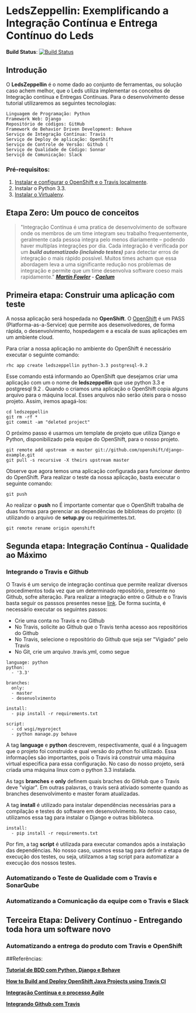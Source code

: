 # LedsZeppellin: Exemplificando a Integração Contínua e Entrega Contínuo do Leds

**Build Status**: [![Build Status](https://travis-ci.org/paulossjunior/ledszeppellin.png)](https://travis-ci.org/paulossjunior/ledszeppellin)

## Introdução

O **LedsZeppellin** é o nome dado ao conjunto de ferramentas, ou solução caso achem melhor, que o Leds utiliza implementar os conceitos de Integração contínua e Entregas Contínuas. Para o desenvolvimento desse tutorial utilizaremos as seguintes tecnologias: 

    Linguagem de Programação: Python
    Framework Web: Django
    Repositório de códigos: GitHub
    Framework de Behavior Driven Development: Behave
    Serviço de Integração Contínua: Travis
    Serviço de Deploy de aplicação: OpenShift
    Serviço de Controle de Versão: Github (
    Serviço de Qualidade de Código: Sonnar
    Serviçõ de Comunicação: Slack

### Pré-requisitos:

1. [Instalar e configurar o OpenShift e o Travis localmente](https://blog.openshift.com/how-to-build-and-deploy-openshift-java-projects-using-travis-ci/).
2. Instalar o Python 3.3.
3. [Instalar o Virtualenv](https://pythonhelp.wordpress.com/2012/10/17/virtualenv-ambientes-virtuais-para-desenvolvimento/).

## Etapa Zero: Um pouco de conceitos

>"Integração Contínua é uma pratica de desenvolvimento de software onde os membros de um time integram seu trabalho frequentemente, geralmente cada pessoa integra pelo menos diariamente – podendo haver multiplas integrações por dia. Cada integração é verificada por um ***build automatizado (incluindo testes)*** para detectar erros de integração o mais rápido possível. Muitos times acham que essa abordagem leva a uma significante redução nos problemas de integração e permite que um time desenvolva software coeso mais rapidamente." ***[Martin Fowler](http://martinfowler.com/articles/continuousIntegration.html) -  [Caelum](http://blog.caelum.com.br/integracao-continua/)***

## Primeira etapa: Construir uma aplicação com teste

A nossa aplicação será hospedada no **OpenShift**. O [OpenShift](https://www.openshift.com/) é um PASS (Platforma-as-a-Service) que permite aos desenvolvedores, de forma rápida, o desenvolvimento, hospedagem e a escala de suas aplicações em um ambiente cloud. 

Para criar a nossa aplicação no ambiente do OpenShift é necessário executar o seguinte comando:
    
    rhc app create ledszeppellin python-3.3 postgresql-9.2

Esse comando está informando ao OpenShift que desejamos criar uma aplicação com um o nome de **ledszeppellin** que use python 3.3 e postgresql 9.2 . Quando o criamos uma aplicação o OpenShift copia alguns arquivo para o máquina local. Esses arquivos não serão úteis para o nosso projeto. Assim, iremos apagá-los:

    cd ledszeppellin
    git rm -rf *
    git commit -am "deleted project"
   
O próximo passo é usarmos um template de projeto que utiliza Django e Python, disponibilizado pela equipe do OpenShift, para o nosso projeto.

    git remote add upstream -m master git://github.com/openshift/django-example.git
    git pull -s recursive -X theirs upstream master

Observe que agora temos uma aplicação configurada para funcionar dentro do OpenShift. Para realizar o teste da nossa aplicação, basta executar o seguinte comando:

    git push
Ao realizar o **push** no 
É importante comentar que o OpenShift trabalha de duas formas para gerenciar as dependências de biblioteas do projeto: (i) utilizando o arquivo de **setup.py** ou requirimentes.txt.  

    git remote rename origin openshift

## Segunda etapa: Integração Contínua - Qualidade ao Máximo 

### Integrando o Travis e Github

O Travis é um serviço de integração contínua que permite realizar diversos procedimentos toda vez que um determinado repositório, presente no Github, sofre alteração. Para realizar a integração entre o Github e o Travis basta seguir os passsos presentes nesse [link](https://docs.travis-ci.com/user/getting-started/). De forma sucinta, é necessário executar os seguintes passos:

* Crie uma conta no Travis e no Github
* No Travis, solicite ao Github que o Travis tenha acesso aos repositórios do Github 
* No Travis, selecione o repositório do Github que seja ser "Vigiado" pelo Travis
* No Git, crie um arquivo .travis.yml, como segue

```
language: python
python:
  - '3.3'

branches:
  only:
  - master
  - desenvolvimento

install:
  - pip install -r requirements.txt  

script:
  - cd wsgi/myproject
  - python manage.py behave  
```
A tag **language** e **python** descrevem, respectivamente, qual é a linguagem que o projeto foi construido e qual versão do python foi utilizado. Essa informações são importantes, pois o Travis irá construir uma máquina virtual especifica para essa configuração. No caso do nosso projeto, será criada uma máquina linux com o python 3.3 instalada.

As tags **branches** e **only** definem quais braches do GitHub que o Travis deve "vigiar". Em outras palavras, o travis será ativiado somente quando as branches desenvolvimento e master foram atualizadas.

A tag **install** é utilizado para instalar dependências necessárias para a compilação e testes do software em desenvolvimento. No nosso caso, utilizamos essa tag para instalar o Django e outras biblioteca. 

```
install:
  - pip install -r requirements.txt  
```

Por fim, a tag **script** é utilizada para executar comandos após a instalação das dependências. No nosso caso, usamos essa tag para definir a etapa de execução dos testes, ou seja, utiilzamos a tag script para automatizar a execução dos nossos testes.

### Automatizando o Teste de Qualidade com o Travis e SonarQube

### Automatizando a Comunicação da equipe com o Travis e Slack

## Terceira Etapa: Delivery Contínuo - Entregando toda hora um software novo

### Automatizando a entrega do produto com Travis e OpenShift

##Referências:

**[Tutorial de BDD com Python, Django e Behave](https://semaphoreci.com/community/tutorials/setting-up-a-bdd-stack-on-a-django-application)**

**[How to Build and Deploy OpenShift Java Projects using Travis CI](https://blog.openshift.com/how-to-build-and-deploy-openshift-java-projects-using-travis-ci/)**

**[Integração Contínua e o processo Agile](http://blog.caelum.com.br/integracao-continua/)**

**[Integrando Github com Travis](https://docs.travis-ci.com/user/getting-started/)**
